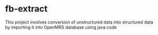 # fb-extract
This project involves conversion of unstructured data into structured data by importing it into OpenMRS database using java code
